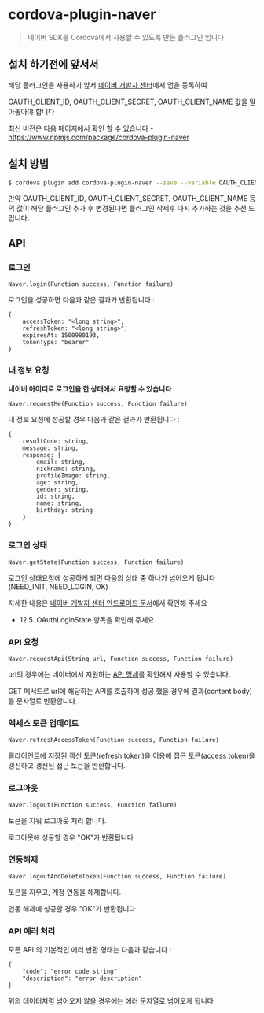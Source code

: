 # cordova-plugin-naver
> 네이버 SDK를 Cordova에서 사용할 수 있도록 만든 플러그인 입니다

## 설치 하기전에 앞서서
해당 플러그인을 사용하기 앞서 [네이버 개발자 센터](https://developers.naver.com/)에서 앱을 등록하여

OAUTH_CLIENT_ID, OAUTH_CLIENT_SECRET, OAUTH_CLIENT_NAME 값을 알아놓아야 합니다

최신 버전은 다음 페이지에서 확인 할 수 있습니다 - https://www.npmjs.com/package/cordova-plugin-naver


## 설치 방법
```bash
$ cordova plugin add cordova-plugin-naver --save --variable OAUTH_CLIENT_ID="OAUTH_CLIENT_ID" --variable OAUTH_CLIENT_SECRET="OAUTH_CLIENT_SECRET" --variable OAUTH_CLIENT_NAME="OAUTH_CLIENT_NAME"
```

만약  OAUTH_CLIENT_ID, OAUTH_CLIENT_SECRET, OAUTH_CLIENT_NAME 등의 값이 해당 플러그인 추가 후 변경된다면 플러그인 삭제후 다시 추가하는 것을 추천 드립니다.

## API

### 로그인
`Naver.login(Function success, Function failure)`

로그인을 성공하면 다음과 같은 결과가 반환됩니다 :
 
    {
        accessToken: "<long string>",
        refreshToken: "<long string>",
        expiresAt: 1500980193,
        tokenType: "bearer"
    }
    
### 내 정보 요청
**네이버 아이디로 로그인을 한 상태에서 요청할 수 있습니다**

`Naver.requestMe(Function success, Function failure)`

내 정보 요청에 성공할 경우 다음과 같은 결과가 반환됩니다 :

    {
        resultCode: string,
        message: string,
        response: {
            email: string,
            nickname: string,
            profileImage: string,
            age: string,
            gender: string,
            id: string,
            name: string,
            birthday: string
        }
    }
    
 
### 로그인 상태
`Naver.getState(Function success, Function failure)`

로그인 상태요청에 성공하게 되면 다음의 상태 중 하나가 넘어오게 됩니다 (NEED_INIT, NEED_LOGIN, OK)

자세한 내용은 [네이버 개발자 센터 안드로이드 문서](https://developers.naver.com/docs/login/android/)에서 확인해 주세요
 - 12.5. OAuthLoginState 항목을 확인해 주세요 

### API 요청
`Naver.requestApi(String url, Function success, Function failure)`

url의 경우에는 네이버에서 지원하는 [API 명세](https://developers.naver.com/docs/login/profile/)를 확인해서 사용할 수 있습니다.

GET 메서드로 url에 해당하는 API를 호출하며 성공 했을 경우에 결과(content body)를 문자열로 반환합니다.

### 엑세스 토큰 업데이트
`Naver.refreshAccessToken(Function success, Function failure)`

클라이언트에 저장된 갱신 토큰(refresh token)을 이용해 접근 토큰(access token)을 갱신하고 갱신된 접근 토큰을 반환합니다.
 
### 로그아웃
`Naver.logout(Function success, Function failure)`

토큰을 지워 로그아웃 처리 합니다.

로그아웃에 성공할 경우 "OK"가 반환됩니다

### 연동해제
`Naver.logoutAndDeleteToken(Function success, Function failure)`

토큰을 지우고, 계정 연동을 해제합니다.

연동 해제에 성공할 경우 "OK"가 반환됩니다

### API 에러 처리
모든 API 의 기본적인 에러 반환 형태는 다음과 같습니다 :

    {
        "code": "error code string"
        "description": "error description"
    }
    
위의 데이터처럼 넘어오지 않을 경우에는 에러 문자열로 넘어오게 됩니다